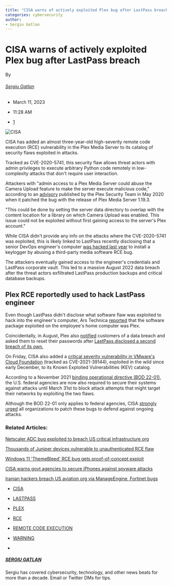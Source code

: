 ```yaml
---
title: "CISA warns of actively exploited Plex bug after LastPass breach"
categories: cybersecurity
author:
- Sergiu Gatlan
---
```



CISA warns of actively exploited Plex bug after LastPass breach
===============================================================

By 

###### [Sergiu Gatlan](https://www.bleepingcomputer.com/author/sergiu-gatlan/)

-   March 11, 2023

-   11:28 AM

-   [1](https://www.bleepingcomputer.com/news/security/cisa-warns-of-actively-exploited-plex-bug-after-lastpass-breach/#comments)

![CISA](https://www.bleepstatic.com/content/hl-images/2021/12/14/CISA__headpic.jpg)

CISA has added an almost three-year-old high-severity remote code execution (RCE) vulnerability in the Plex Media Server to its catalog of security flaws exploited in attacks.

Tracked as CVE-2020-5741, this security flaw allows threat actors with admin privileges to execute arbitrary Python code remotely in low-complexity attacks that don't require user interaction.

Attackers with "admin access to a Plex Media Server could abuse the Camera Upload feature to make the server execute malicious code," according to an [advisory](https://forums.plex.tv/t/security-regarding-cve-2020-5741/586819) published by the Plex Security Team in May 2020 when it patched the bug with the release of Plex Media Server 1.19.3.

"This could be done by setting the server data directory to overlap with the content location for a library on which Camera Upload was enabled. This issue could not be exploited without first gaining access to the server's Plex account."

While CISA didn't provide any info on the attacks where the CVE-2020-5741 was exploited, this is likely linked to LastPass recently disclosing that a senior DevOps engineer's computer [was hacked last year](https://www.bleepingcomputer.com/news/security/lastpass-devops-engineer-hacked-to-steal-password-vault-data-in-2022-breach/) to install a keylogger by abusing a third-party media software RCE bug.

The attackers eventually gained access to the engineer's credentials and LastPass corporate vault. This led to a massive August 2022 data breach after the threat actors exfiltrated LastPass production backups and critical database backups.

Plex RCE reportedly used to hack LastPass engineer
--------------------------------------------------

Even though LastPass didn't disclose what software flaw was exploited to hack into the engineer's computer, Ars Technica [reported](https://arstechnica.com/information-technology/2023/02/lastpass-hackers-infected-employees-home-computer-and-stole-corporate-vault/) that the software package exploited on the employee's home computer was Plex.

Coincidentally, in August, Plex also [notified](https://twitter.com/troyhunt/status/1562318321479204865) customers of a data breach and asked them to reset their passwords after [LastPass disclosed a second breach of its own.](https://www.bleepingcomputer.com/news/security/lastpass-developer-systems-hacked-to-steal-source-code/)

On Friday, CISA also added a [critical severity vulnerability in VMware's Cloud Foundation](https://www.bleepingcomputer.com/news/security/cisa-warns-of-critical-vmware-rce-flaw-exploited-in-attacks/) (tracked as CVE-2021-39144), exploited in the wild since early December, to its Known Exploited Vulnerabilities (KEV) catalog.

According to a November 2021 [binding operational directive (BOD 22-01)](https://www.bleepingcomputer.com/news/security/cisa-orders-federal-agencies-to-fix-hundreds-of-exploited-security-flaws/), the U.S. federal agencies are now also required to secure their systems against attacks until March 31st to block attack attempts that might target their networks by exploiting the two flaws.

Although the BOD 22-01 only applies to federal agencies, CISA [strongly urged](https://www.cisa.gov/news-events/alerts/2023/03/10/cisa-adds-two-known-exploited-vulnerabilities-catalog) all organizations to patch these bugs to defend against ongoing attacks.

### Related Articles:

[Netscaler ADC bug exploited to breach US critical infrastructure org](https://www.bleepingcomputer.com/news/security/netscaler-adc-bug-exploited-to-breach-us-critical-infrastructure-org/)

[Thousands of Juniper devices vulnerable to unauthenticated RCE flaw](https://www.bleepingcomputer.com/news/security/thousands-of-juniper-devices-vulnerable-to-unauthenticated-rce-flaw/)

[Windows 11 'ThemeBleed' RCE bug gets proof-of-concept exploit](https://www.bleepingcomputer.com/news/security/windows-11-themebleed-rce-bug-gets-proof-of-concept-exploit/)

[CISA warns govt agencies to secure iPhones against spyware attacks](https://www.bleepingcomputer.com/news/security/cisa-warns-govt-agencies-to-secure-iphones-against-spyware-attacks/)

[Iranian hackers breach US aviation org via ManageEngine, Fortinet bugs](https://www.bleepingcomputer.com/news/security/iranian-hackers-breach-us-aviation-org-via-manageengine-fortinet-bugs/)

-   [CISA](https://www.bleepingcomputer.com/tag/cisa/)

-   [LASTPASS](https://www.bleepingcomputer.com/tag/lastpass/)

-   [PLEX](https://www.bleepingcomputer.com/tag/plex/)

-   [RCE](https://www.bleepingcomputer.com/tag/rce/)

-   [REMOTE CODE EXECUTION](https://www.bleepingcomputer.com/tag/remote-code-execution/)

-   [WARNING](https://www.bleepingcomputer.com/tag/warning/)

-   [](https://www.bleepingcomputer.com/news/security/cisa-warns-of-actively-exploited-plex-bug-after-lastpass-breach/# "Print article")

[](https://www.bleepingcomputer.com/author/sergiu-gatlan/)

##### [SERGIU GATLAN](https://www.bleepingcomputer.com/author/sergiu-gatlan/) [](mailto:sergiu@bleepingcomputer.com) [](https://twitter.com/serghei)

Sergiu has covered cybersecurity, technology, and other news beats for more than a decade. Email or Twitter DMs for tips.